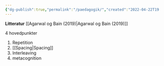 ```yaml
---
{"dg-publish":true,"permalink":"/paedagogik/","created":"2022-04-22T19:43:10.000+02:00","updated":"2025-04-06T13:29:27.038+02:00"}
---
```


**Litteratur** 
[[Agarwal og Bain (2019)\|Agarwal og Bain (2019)]]


4 hovedpunkter 
1. Repetition
2. [[Spacing\|Spacing]] 
3. Interleaving
4. metacognition




